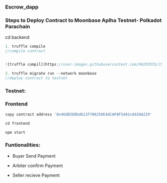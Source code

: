 ### Escrow_dapp

### Steps to Deploy Contract to Moonbase Aplha Testnet- Polkadot Parachain

cd backend
```javascript
1. truffle compile
//compile contract


![truffle compil](https://user-images.githubusercontent.com/90293555/158036340-a4299f65-bc00-424d-a0f9-cbc076032f73.jpg)

2. truffle migrate run --network moonbase 
//deploy contract to testnet
```
### Testnet:


### Frontend
```javascript
copy contract address '0x46dB388bd612F706250E4dCAF8F5d42cA920A229'

cd frontend

npm start
```

### Funtionalities:

- Buyer Send Payment

- Arbiter confirm Payment 

- Seller recieve Payment

